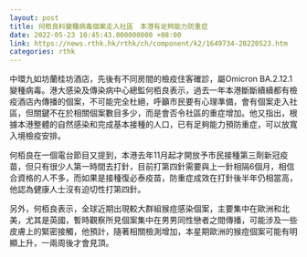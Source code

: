 ```yaml
---
layout: post
title: 何栢良料變種病毒個案走入社區　本港有足夠能力防重症
date: 2022-05-23 10:45:43.000000000 +08:00
link: https://news.rthk.hk/rthk/ch/component/k2/1649734-20220523.htm
categories: rthk
---
```


中環九如坊蘭桂坊酒店，先後有不同房間的檢疫住客確診，屬Omicron BA.2.12.1變種病毒。港大感染及傳染病中心總監何栢良表示，過去一年本港斷斷續續都有檢疫酒店內傳播的個案，不可能完全杜絕，呼籲市民要有心理準備，會有個案走入社區，但關鍵不在於相關個案數目多少，而是會否令社區的重症增加。他又指出，根據本港整體的自然感染和完成基本接種的人口，已有足夠能力預防重症，可以放寬入境檢疫安排。

何栢良在一個電台節目又提到，本港去年11月起才開放予市民接種第三劑新冠疫苗，但只有很少人第一時間去打針，目前打第四針需要與上一針相隔6個月，相信合資格的人不多，而如果是接種復必泰疫苗，防重症成效在打針後半年仍相當高，他認為健康人士沒有迫切性打第四針。

另外，何栢良表示，全球近期出現較大群組猴痘感染個案，主要集中在歐洲和北美，尤其是英國，暫時觀察所見個案集中在男男同性戀者之間傳播，可能涉及一些皮膚上的緊密接觸，他預計，隨著相關檢測增加，本星期歐洲的猴痘個案可能有明顯上升，一兩周後才會見頂。
